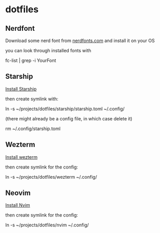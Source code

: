 # dotfiles

## Nerdfont

Download some nerd font from [nerdfonts.com](https://www.nerdfonts.com/) and install it on your OS

you can look through installed fonts with

fc-list | grep -i YourFont

## Starship

[Install Starship](https://github.com/starship/starship?tab=readme-ov-file#step-1-install-starship)

then create symlink with:

ln -s ~/projects/dotfiles/starship/starship.toml ~/.config/

(there might already be a config file, in which case delete it)

rm ~/.config/starship.toml

## Wezterm

[Install wezterm](https://wezterm.org/install/linux.html#installing-on-fedora-and-rpm-based-systems-via-copr)

then create symlink for the config:

ln -s ~/projects/dotfiles/wezterm ~/.config/

## Neovim

[Install Nvim](https://github.com/neovim/neovim/blob/master/INSTALL.md)

then create symlink for the config:

ln -s ~/projects/dotfiles/nvim ~/.config/
